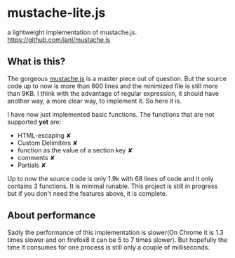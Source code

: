 # mustache-lite.js

a lightweight implementation of mustache.js.  https://github.com/janl/mustache.js

## What is this?

The gorgeous [mustache.js](https://github.com/janl/mustache.js) is a master piece out of question. But the source code up to now is more than 600 lines and the minimized file is still more than 9KB. I think with the advantage of regular expression, it should have another way, a more clear way, to implement it. So here it is.

I have now just implemented basic functions. The functions that are not supported **yet** are:

* HTML-escaping ✘
* Custom Delimiters ✘
* function as the value of a section key ✘
* comments ✘
* Partials ✘

Up to now the source code is only 1.9k with 68 lines of code and it only contains 3 functions. It is minimal runable. This project is still in progress but if you don't need the features above, it is complete.

## About performance

Sadly the performance of this implementation is slower(On Chrome it is 1.3 times slower and on firefox8 it can be 5 to 7 times slower). But hopefully the time it consumes for one process is still only a couple of milliseconds.